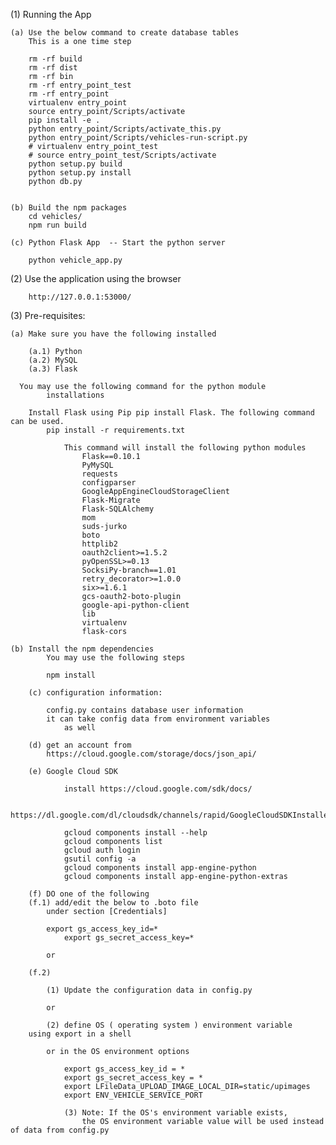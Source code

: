 
(1) Running the App

	(a) Use the below command to create database tables
		This is a one time step

		rm -rf build
		rm -rf dist
		rm -rf bin
		rm -rf entry_point_test
		rm -rf entry_point
		virtualenv entry_point
		source entry_point/Scripts/activate
		pip install -e .
		python entry_point/Scripts/activate_this.py
		python entry_point/Scripts/vehicles-run-script.py
		# virtualenv entry_point_test
		# source entry_point_test/Scripts/activate
		python setup.py build
		python setup.py install
		python db.py


	(b) Build the npm packages
		cd vehicles/
		npm run build

	(c) Python Flask App  -- Start the python server

		python vehicle_app.py

(2) Use the application using the browser

		http://127.0.0.1:53000/

(3) Pre-requisites:

	(a) Make sure you have the following installed

		(a.1) Python
		(a.2) MySQL
		(a.3) Flask

	  You may use the following command for the python module 
			installations

		Install Flask using Pip pip install Flask. The following command can be used.
			pip install -r requirements.txt

				This command will install the following python modules
					Flask==0.10.1
					PyMySQL
					requests
					configparser
					GoogleAppEngineCloudStorageClient
					Flask-Migrate
					Flask-SQLAlchemy
					mom
					suds-jurko
					boto
					httplib2
					oauth2client>=1.5.2
					pyOpenSSL>=0.13
					SocksiPy-branch==1.01
					retry_decorator>=1.0.0
					six>=1.6.1
					gcs-oauth2-boto-plugin
					google-api-python-client
					lib
					virtualenv
					flask-cors

    (b) Install the npm dependencies
    		You may use the following steps

			npm install

		(c) configuration information:

			config.py contains database user information
			it can take config data from environment variables
				as well

		(d) get an account from 
			https://cloud.google.com/storage/docs/json_api/

		(e) Google Cloud SDK

				install https://cloud.google.com/sdk/docs/

				https://dl.google.com/dl/cloudsdk/channels/rapid/GoogleCloudSDKInstaller.exe

				gcloud components install --help
				gcloud components list
				gcloud auth login
				gsutil config -a
				gcloud components install app-engine-python
				gcloud components install app-engine-python-extras

		(f) DO one of the following
   		(f.1) add/edit the below to .boto file
   			under section [Credentials]

		   	export gs_access_key_id=*
				export gs_secret_access_key=*

   			or

   		(f.2) 

   			(1) Update the configuration data in config.py

   			or

   			(2) define OS ( operating system ) environment variable
   		using export in a shell

   			or in the OS environment options

				export gs_access_key_id = *
				export gs_secret_access_key = *
				export LFileData_UPLOAD_IMAGE_LOCAL_DIR=static/upimages
				export ENV_VEHICLE_SERVICE_PORT

				(3) Note: If the OS's environment variable exists,
					the OS environment variable value will be used instead of data from config.py
					
